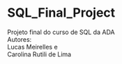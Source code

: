 # SQL_Final_Project
 Projeto final do curso de SQL da ADA \
 Autores: \
 Lucas Meirelles e \
 Carolina Rutili de Lima
 
 
